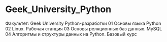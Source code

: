 # Geek_University_Python
Факультет: Geek University Python-разработки
01 Основы языка Python
02 Linux. Рабочая станция
03 Основы реляционных баз данных. MySQL
04 Алгоритмы и структуры данных на Python. Базовый курс

